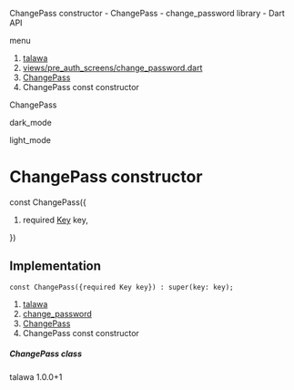 




ChangePass constructor - ChangePass - change\_password library - Dart API







menu

1. [talawa](../../index.html)
2. [views/pre\_auth\_screens/change\_password.dart](../../views_pre_auth_screens_change_password/views_pre_auth_screens_change_password-library.html)
3. [ChangePass](../../views_pre_auth_screens_change_password/ChangePass-class.html)
4. ChangePass const constructor

ChangePass


dark\_mode

light\_mode




# ChangePass constructor


const
ChangePass({

1. required [Key](https://api.flutter.dev/flutter/foundation/Key-class.html) key,

})

## Implementation

```
const ChangePass({required Key key}) : super(key: key);
```

 


1. [talawa](../../index.html)
2. [change\_password](../../views_pre_auth_screens_change_password/views_pre_auth_screens_change_password-library.html)
3. [ChangePass](../../views_pre_auth_screens_change_password/ChangePass-class.html)
4. ChangePass const constructor

##### ChangePass class





talawa
1.0.0+1






